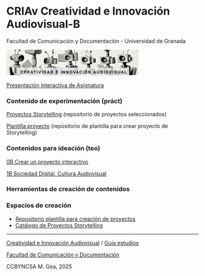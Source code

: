 # CRIAv Creatividad e Innovación Audiovisual-B 

Facultad de Comunicación y Documentación -  Universidad de Granada

![CRIAV Logo](CRIAV_logoBN.png)


[Presentación interactiva de Asignatura](https://mgea.github.io/cdncav/) 



### Contenido de experimentación (práct)

[Proyectos Storytelling](https://github.com/mgea/storytelling) (repositorio de proyectos seleccionados) 

[Plantilla proyecto](https://github.com/mgea/my_storytelling) (repositorio de plantilla para crear proyecto de Storytelling) 

### Contenidos para ideación (teo)

[0B Crear un proyecto interactivo](https://github.com/mgea/CRIAv/wiki) 

[1B Sociedad Digital, Cultura Audiovisual](https://github.com/mgea/CRIAv/wiki)




### Herramientas de creación de contenidos


### Espacios de creación 

* [Repositorio plantilla para creación de proyectos](https://github.com/mgea/my_storytelling)
* [Catálogo de Proyectos Storytelling](https://github.com/mgea/storytelling)




---
[Creatividad e Innovación Audiovisual](https://github.com/mgea/CRIAv) / [Guía estudios](https://www.ugr.es/estudiantes/grados/grado-comunicacion-audiovisual/creacion-difusion-nuevos-contenidos-audiovis)
 
[Facultad de Comunicación y Documentación](https://fcd.ugr.es/)

CCBYNCSA M. Gea, 2025


